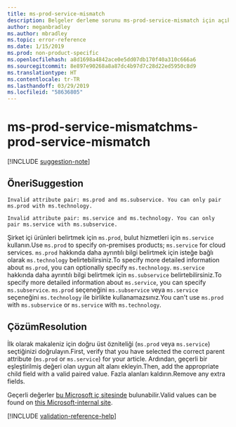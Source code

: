 ```yaml
---
title: ms-prod-service-mismatch
description: Belgeler derleme sorunu ms-prod-service-mismatch için açıklama ve çözüm
author: meganbradley
ms.author: mbradley
ms.topic: error-reference
ms.date: 1/15/2019
ms.prod: non-product-specific
ms.openlocfilehash: a8d1698a4842ace0e5dd07db170f40a310c666a6
ms.sourcegitcommit: 8e897e90268a8a87dc4b97d7c28d22ed5950c8d9
ms.translationtype: HT
ms.contentlocale: tr-TR
ms.lasthandoff: 03/29/2019
ms.locfileid: "58636805"
---
```

# <a name="ms-prod-service-mismatch"></a><span data-ttu-id="b611e-103">ms-prod-service-mismatch</span><span class="sxs-lookup"><span data-stu-id="b611e-103">ms-prod-service-mismatch</span></span>

[!INCLUDE [suggestion-note](includes/suggestion-note.md)]

## <a name="suggestion"></a><span data-ttu-id="b611e-104">Öneri</span><span class="sxs-lookup"><span data-stu-id="b611e-104">Suggestion</span></span>

`Invalid attribute pair: ms.prod and ms.subservice. You can only pair ms.prod with ms.technology.`

`Invalid attribute pair: ms.service and ms.technology. You can only pair ms.service with ms.subservice.`

<span data-ttu-id="b611e-105">Şirket içi ürünleri belirtmek için `ms.prod`, bulut hizmetleri için `ms.service` kullanın.</span><span class="sxs-lookup"><span data-stu-id="b611e-105">Use `ms.prod` to specify on-premises products; `ms.service` for cloud services.</span></span> <span data-ttu-id="b611e-106">`ms.prod` hakkında daha ayrıntılı bilgi belirtmek için isteğe bağlı olarak `ms.technology` belirtebilirsiniz.</span><span class="sxs-lookup"><span data-stu-id="b611e-106">To specify more detailed information about `ms.prod`, you can optionally specify `ms.technology`.</span></span> <span data-ttu-id="b611e-107">`ms.service` hakkında daha ayrıntılı bilgi belirtmek için `ms.subservice` belirtebilirsiniz.</span><span class="sxs-lookup"><span data-stu-id="b611e-107">To specify more detailed information about `ms.service`, you can specify `ms.subservice`.</span></span> <span data-ttu-id="b611e-108">`ms.prod` seçeneğini `ms.subservice` veya `ms.service` seçeneğini `ms.technology` ile birlikte kullanamazsınız.</span><span class="sxs-lookup"><span data-stu-id="b611e-108">You can't use `ms.prod` with `ms.subservice` or `ms.service` with `ms.technology`.</span></span>

## <a name="resolution"></a><span data-ttu-id="b611e-109">Çözüm</span><span class="sxs-lookup"><span data-stu-id="b611e-109">Resolution</span></span>

<span data-ttu-id="b611e-110">İlk olarak makaleniz için doğru üst özniteliği (`ms.prod` veya `ms.service`) seçtiğinizi doğrulayın.</span><span class="sxs-lookup"><span data-stu-id="b611e-110">First, verify that you have selected the correct parent attribute (`ms.prod` or `ms.service`) for your article.</span></span> <span data-ttu-id="b611e-111">Ardından, geçerli bir eşleştirilmiş değeri olan uygun alt alanı ekleyin.</span><span class="sxs-lookup"><span data-stu-id="b611e-111">Then, add the appropriate child field with a valid paired value.</span></span> <span data-ttu-id="b611e-112">Fazla alanları kaldırın.</span><span class="sxs-lookup"><span data-stu-id="b611e-112">Remove any extra fields.</span></span>

<span data-ttu-id="b611e-113">Geçerli değerler [bu Microsoft iç sitesinde](https://docsmetadatatool.azurewebsites.net/allowlists) bulunabilir.</span><span class="sxs-lookup"><span data-stu-id="b611e-113">Valid values can be found on [this Microsoft-internal site](https://docsmetadatatool.azurewebsites.net/allowlists).</span></span>

<!--make sure to add this file to your includes folder and verify the path-->
[!INCLUDE [validation-reference-help](includes/validation-reference-help.md)]
